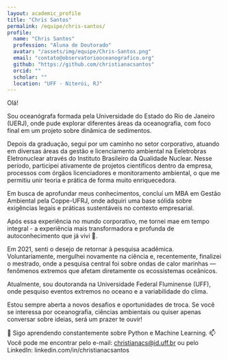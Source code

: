 ```yaml
---
layout: academic_profile
title: "Chris Santos"
permalink: /equipe/chris-santos/
profile:
  name: "Chris Santos"
  profession: "Aluna de Doutorado"
  avatar: "/assets/img/equipe/Chris-Santos.png"
  email: "contato@observatoriooceanografico.org"
  github: "https://github.com/christianacsantos"
  orcid: ""
  scholar: ""
  location: "UFF - Niterói, RJ"
---
```


Olá! 

Sou oceanógrafa formada pela Universidade do Estado do Rio de Janeiro (UERJ), onde pude explorar diferentes áreas da oceanografia, com foco final em um projeto sobre dinâmica de sedimentos.

Depois da graduação, segui por um caminho no setor corporativo, atuando em diversas áreas da gestão e licenciamento ambiental na Eeletrobras Eletronuclear através do Instituto Brasileiro da Qualidade Nuclear. Nesse período, participei ativamente de projetos científicos dentro da empresa, processos com órgãos licenciadores e monitoramento ambiental, o que me permitiu unir teoria e prática de forma muito enriquecedora.

Em busca de aprofundar meus conhecimentos, concluí um MBA em Gestão Ambiental pela Coppe-UFRJ, onde adquiri uma base sólida sobre exigências legais e práticas sustentáveis no contexto empresarial.

Após essa experiência no mundo corporativo, me tornei mae em tempo integral -  a experiência mais transformadora e profunda de autoconhecimento que já vivi 💞️.

Em 2021, senti o desejo de retornar à pesquisa acadêmica. Voluntariamente, mergulhei novamente na ciência e, recentemente, finalizei o mestrado, onde a pesquisa central foi sobre ondas de calor marinhas — fenômenos extremos que afetam diretamente os ecossistemas oceânicos.

Atualmente, sou doutoranda na Universidade Federal Fluminense (UFF), onde pesquiso eventos extremos no oceano e a variabilidade do clima.

Estou sempre aberta a novos desafios e oportunidades de troca. Se você se interessa por oceanografia, ciências ambientais ou quiser apenas conversar sobre ideias, será um prazer te ouvir!

📖 Sigo aprendendo constantemente sobre Python e Machine Learning.
📫 Você pode me encontrar pelo e-mail: christianacs@id.uff.br ou pelo LinkedIn: linkedin.com/in/christianacsantos
